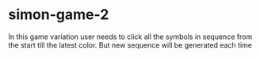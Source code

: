 # simon-game-2
In this game variation user needs to click all the symbols in sequence from the start till the latest color. But new sequence will be generated each time
